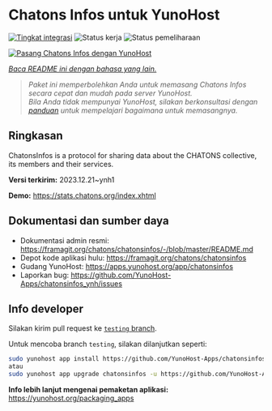 <!--
N.B.: README ini dibuat secara otomatis oleh <https://github.com/YunoHost/apps/tree/master/tools/readme_generator>
Ini TIDAK boleh diedit dengan tangan.
-->

# Chatons Infos untuk YunoHost

[![Tingkat integrasi](https://apps.yunohost.org/badge/integration/chatonsinfos)](https://ci-apps.yunohost.org/ci/apps/chatonsinfos/)
![Status kerja](https://apps.yunohost.org/badge/state/chatonsinfos)
![Status pemeliharaan](https://apps.yunohost.org/badge/maintained/chatonsinfos)

[![Pasang Chatons Infos dengan YunoHost](https://install-app.yunohost.org/install-with-yunohost.svg)](https://install-app.yunohost.org/?app=chatonsinfos)

*[Baca README ini dengan bahasa yang lain.](./ALL_README.md)*

> *Paket ini memperbolehkan Anda untuk memasang Chatons Infos secara cepat dan mudah pada server YunoHost.*  
> *Bila Anda tidak mempunyai YunoHost, silakan berkonsultasi dengan [panduan](https://yunohost.org/install) untuk mempelajari bagaimana untuk memasangnya.*

## Ringkasan

ChatonsInfos is a protocol for sharing data about the CHATONS collective, its members and their services.


**Versi terkirim:** 2023.12.21~ynh1

**Demo:** <https://stats.chatons.org/index.xhtml>
## Dokumentasi dan sumber daya

- Dokumentasi admin resmi: <https://framagit.org/chatons/chatonsinfos/-/blob/master/README.md>
- Depot kode aplikasi hulu: <https://framagit.org/chatons/chatonsinfos>
- Gudang YunoHost: <https://apps.yunohost.org/app/chatonsinfos>
- Laporkan bug: <https://github.com/YunoHost-Apps/chatonsinfos_ynh/issues>

## Info developer

Silakan kirim pull request ke [`testing` branch](https://github.com/YunoHost-Apps/chatonsinfos_ynh/tree/testing).

Untuk mencoba branch `testing`, silakan dilanjutkan seperti:

```bash
sudo yunohost app install https://github.com/YunoHost-Apps/chatonsinfos_ynh/tree/testing --debug
atau
sudo yunohost app upgrade chatonsinfos -u https://github.com/YunoHost-Apps/chatonsinfos_ynh/tree/testing --debug
```

**Info lebih lanjut mengenai pemaketan aplikasi:** <https://yunohost.org/packaging_apps>
